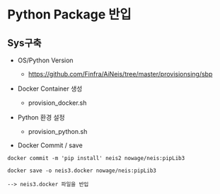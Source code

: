 # Python Package 반입
## Sys구축
* OS/Python Version
   - https://github.com/Finfra/AiNeis/tree/master/provisionsing/sbp

* Docker Container 생성
  - provision_docker.sh 

* Python 환경 설정
  - provision_python.sh


* Docker Commit / save
```
docker commit -m 'pip install' neis2 nowage/neis:pipLib3

docker save -o neis3.docker nowage/neis:pipLib3
```
    --> neis3.docker 파일을 반입








